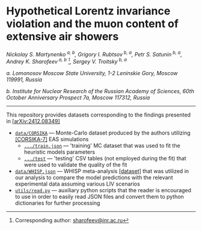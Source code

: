 # Hypothetical Lorentz invariance violation and the muon content of extensive air showers
*Nickolay S. Martynenko<sup> a, b</sup>, Grigory I. Rubtsov<sup> b, a</sup>, Petr S. Satunin<sup> b, a</sup>, Andrey K. Sharofeev<sup> a, b</sup> [^mail], Sergey V. Troitsky<sup> b, a</sup>*

*a. Lomonosov Moscow State University, 1-2 Leninskie Gory, Moscow 119991, Russia*

*b. Institute for Nuclear Research of the Russian Academy of Sciences, 60th October Anniversary Prospect 7a, Moscow 117312, Russia*

---

This repository provides datasets corresponding to the findings presented in [[arXiv:2412.08349]][0]

- [`data/CORSIKA`](data/CORSIKA) — Monte-Carlo dataset produced by the authors utilizing [[CORSIKA-7]][2] EAS simulations
    - [`.../train.json`](data/CORSIKA/train.json) — 'training' MC dataset that was used to fit the heuristic models parameters
    - [`.../test`](data/CORSIKA/test) — 'testing' CSV tables (not employed during the fit) that were used to validate the quality of the fit
- [`data/WHISP.json`](data/WHISP.json) — WHISP meta-analysis [[dataset]][1] that was utilized in our analysis to compare the model predictions with the relevant experimental data assuming various LIV scenarios
- [`utils/read.py`](utils/read.py) — auxiliary python scripts that the reader is encouraged to use in order to easily read JSON files and convert them to python dictionaries for further processing


[0]: <https://arxiv.org/abs/2412.08349> "Nickolay S. Martynenko, Grigory I. Rubtsov, Petr S. Satunin, Andrey K. Sharofeev, Sergey V. Troitsky, 'Hypothetical Lorentz invariance violation and the muon content of extensive air showers' (2024) e-print: arXiv:2412.08349"
[1]: <https://pos.sissa.it/444/466> "J. C. Arteaga Velazquez, 'A report by the WHISP working group on the combined analysis of muon data at cosmic-ray energies above&nbsp;1&nbsp;PeV', PoS ICRC2023, 466 (2023)"
[2]: <https://www.iap.kit.edu/corsika/70.php> "CORSIKA: A Monte Carlo Code to Simulate Extensive Air Showers"

[^mail]: Corresponding author: [sharofeev@inr.ac.ru](mailto:sharofeev@inr.ac.ru?subject=arXiv:2412.08349)
